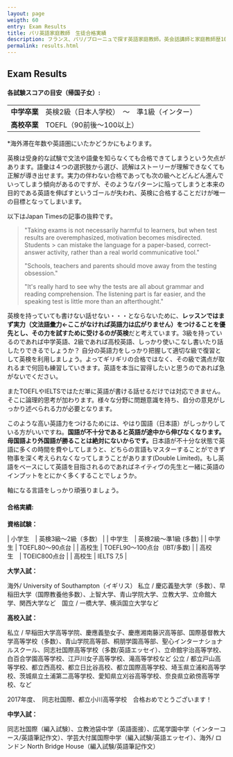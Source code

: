 ```yaml
---
layout: page
weigth: 60
entry: Exam Results
title: パリ英語家庭教師　生徒合格実績
description: フランス、パリ/ブローニュで探す英語家庭教師。英会話講師と家庭教師歴10年以上。英検1級、仏検1級、国家英語通訳ガイド資格など保持。各生徒さんのレベルに合わせて丁寧に英語を教えます。
permalink: results.html
---
```


## Exam Results

<h4>各試験スコアの目安（帰国子女）:</h4>
<table>
<tr>
<td nowrap><strong>中学卒業</strong></td>
<td>英検2級（日本人学校）　～　準1級（インター）</td>
</tr>
<tr>
<td><strong>高校卒業</strong></td>
<td>TOEFL（90前後〜100以上）</td>
</tr>
</table>

\*海外滞在年数や英語圏にいたかどうかにもよります。

英検は受身的な試験で文法や語彙を知らなくても合格できてしまうという欠点があります。語彙は４つの選択肢から選び、読解はストーリーが理解できなくても正解が導き出せます。実力の伴わない合格であっても次の級へとどんどん進んでいってしまう傾向があるのですが、そのようなパターンに陥ってしまうと本来の目的である英語を伸ばすというゴールが失われ、英検に合格することだけが唯一の目標となってしまいます。

以下はJapan Timesの記事の抜粋です。

> "Taking exams is not necessarily harmful to learners, but when test results are overemphasized, motivation becomes misdirected. Students > can mistake the language for a paper-based, correct-answer activity, rather than a real world communicative tool."
> 
> "Schools, teachers and parents should move away from the testing obsession."
> 
> "It's really hard to see why the tests are all about grammar and reading comprehension. The listening part is far easier, and the 
> speaking test is little more than an afterthought."

英検を持っていても書けない話せない・・・とならないために、<strong>レッスンではまず実力（文法語彙力←ここがなければ英語力は広がりません）をつけることを優先とし、その力を試すために受けるのが英検</strong>だと考えています。3級を持っているのであれば中学英語、2級であれば高校英語、しっかり使いこなし書いたり話したりできるでしょうか？ 自分の英語力をしっかり把握して適切な級で復習として英検を利用しましょう。よってギリギリの合格ではなく、その級で満点が取れるまで何回も練習していきます。英語を本当に習得したいと思うのであれば急がないでください。

またTOEFLやIELTSではただ単に英語が書ける話せるだけでは対応できません。そこに論理的思考が加わります。様々な分野に問題意識を持ち、自分の意見がしっかり述べられる力が必要となります。

このような高い英語力をつけるためには、やはり国語（日本語）がしっかりしている方がいいですね。<strong>国語が不十分であると英語が途中から伸びなくなります。母国語より外国語が勝ることは絶対にないからです。</strong>日本語が不十分な状態で英語に多くの時間を費やしてしまうと、どちらの言語もマスターすることができず物事を深く考えられなくなってしまうことがあります(Double Limited)。もし英語をベースにして英語を目指されるのであればネイティヴの先生と一緒に英語のインプットをとにかく多くすることでしょうか。

軸になる言語をしっかり頑張りましょう。

<h4>合格実績:</h4>

<strong>資格試験：</strong>

| 小学生　| 英検3級〜2級（多数） |
| 中学生　| 英検2級〜準1級 (多数) |
| 中学生 | TOEFL80〜90点台 |
| 高校生 | TOEFL90〜100点台（IBT/多数) |
| 高校生　| TOEIC800点台 |
| 高校生 | IELTS 7,5 |


<strong>大学入試：</strong>

海外/ University of Southampton（イギリス） 私立 / 慶応義塾大学（多数）、早稲田大学（国際教養他多数）、上智大学、青山学院大学、立教大学、立命館大学、関西大学など　国立 / 一橋大学、横浜国立大学など

<strong>高校入試：</strong>

私立 / 早稲田大学高等学院、慶應義塾女子、慶應湘南藤沢高等部、国際基督教大学高等学校（多数）、青山学院高等部、桐朋学園高等部、聖心インターナショナルスクール、同志社国際高等学校（多数/英語エッセイ）、立命館宇治高等学校、白百合学園高等学校、江戸川女子高等学校、滝高等学校など   公立 / 都立戸山高等学校、都立西高校、都立日比谷高校、都立国際高等学校、埼玉県立浦和高等学校、茨城県立土浦第二高等学校、愛知県立刈谷高等学校、奈良県立畝傍高等学校、など

2017年度、　同志社国際、都立小川高等学校　合格おめでとうございます！

<strong>中学入試：</strong>

同志社国際（編入試験）、立教池袋中学（英語面接）、広尾学園中学（インターコース/英語筆記作文）、学芸大付属国際中学（編入試験/英語エッセイ）、海外/ ロンドン North Bridge House（編入試験/英語筆記作文） 
